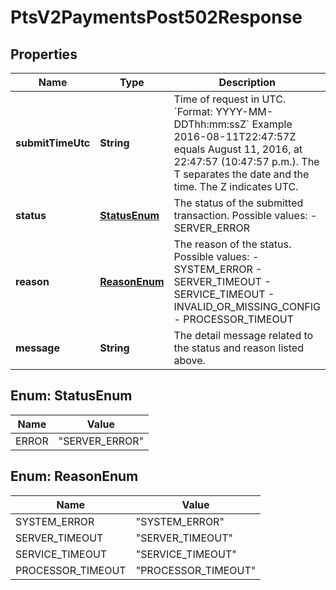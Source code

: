 
# PtsV2PaymentsPost502Response

## Properties
Name | Type | Description | Notes
------------ | ------------- | ------------- | -------------
**submitTimeUtc** | **String** | Time of request in UTC. &#x60;Format: YYYY-MM-DDThh:mm:ssZ&#x60;  Example 2016-08-11T22:47:57Z equals August 11, 2016, at 22:47:57 (10:47:57 p.m.). The T separates the date and the time. The Z indicates UTC.  |  [optional]
**status** | [**StatusEnum**](#StatusEnum) | The status of the submitted transaction.  Possible values:  - SERVER_ERROR  |  [optional]
**reason** | [**ReasonEnum**](#ReasonEnum) | The reason of the status.  Possible values:  - SYSTEM_ERROR  - SERVER_TIMEOUT  - SERVICE_TIMEOUT  - INVALID_OR_MISSING_CONFIG  - PROCESSOR_TIMEOUT  |  [optional]
**message** | **String** | The detail message related to the status and reason listed above. |  [optional]


<a name="StatusEnum"></a>
## Enum: StatusEnum
Name | Value
---- | -----
ERROR | &quot;SERVER_ERROR&quot;


<a name="ReasonEnum"></a>
## Enum: ReasonEnum
Name | Value
---- | -----
SYSTEM_ERROR | &quot;SYSTEM_ERROR&quot;
SERVER_TIMEOUT | &quot;SERVER_TIMEOUT&quot;
SERVICE_TIMEOUT | &quot;SERVICE_TIMEOUT&quot;
PROCESSOR_TIMEOUT | &quot;PROCESSOR_TIMEOUT&quot;



